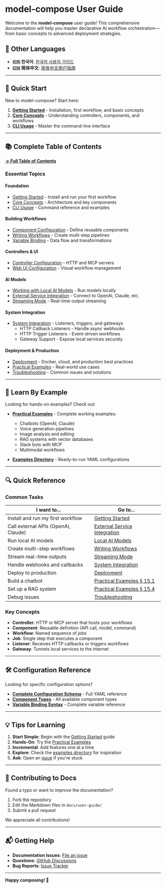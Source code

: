 # model-compose User Guide

Welcome to the **model-compose** user guide! This comprehensive documentation will help you master declarative AI workflow orchestration—from basic concepts to advanced deployment strategies.

## 📖 Other Languages

- **🇰🇷 한국어**: [한국어 사용자 가이드](./ko/README.md)
- **🇨🇳 简体中文**: [简体中文用户指南](./zh-cn/README.md)

---

## 🚀 Quick Start

New to model-compose? Start here:

1. **[Getting Started](./01-getting-started.md)** - Installation, first workflow, and basic concepts
2. **[Core Concepts](./02-core-concepts.md)** - Understanding controllers, components, and workflows
3. **[CLI Usage](./03-cli-usage.md)** - Master the command-line interface

---

## 📚 Complete Table of Contents

**[→ Full Table of Contents](./00-table-of-contents.md)**

### Essential Topics

#### Foundation
- [Getting Started](./01-getting-started.md) - Install and run your first workflow
- [Core Concepts](./02-core-concepts.md) - Architecture and key components
- [CLI Usage](./03-cli-usage.md) - Command reference and examples

#### Building Workflows
- [Component Configuration](./04-component-configuration.md) - Define reusable components
- [Writing Workflows](./05-writing-workflows.md) - Create multi-step pipelines
- [Variable Binding](./12-variable-binding.md) - Data flow and transformations

#### Controllers & UI
- [Controller Configuration](./06-controller-configuration.md) - HTTP and MCP servers
- [Web UI Configuration](./07-webui-configuration.md) - Visual workflow management

#### AI Models
- [Working with Local AI Models](./08-local-ai-models.md) - Run models locally
- [External Service Integration](./10-external-service-integration.md) - Connect to OpenAI, Claude, etc.
- [Streaming Mode](./11-streaming-mode.md) - Real-time output streaming

#### System Integration
- [System Integration](./13-system-integration.md) - Listeners, triggers, and gateways
  - HTTP Callback Listeners - Handle async webhooks
  - HTTP Trigger Listeners - Event-driven workflows
  - Gateway Support - Expose local services securely

#### Deployment & Production
- [Deployment](./14-deployment.md) - Docker, cloud, and production best practices
- [Practical Examples](./15-practical-examples.md) - Real-world use cases
- [Troubleshooting](./16-troubleshooting.md) - Common issues and solutions

---

## 🎯 Learn By Example

Looking for hands-on examples? Check out:

- **[Practical Examples](./15-practical-examples.md)** - Complete working examples:
  - Chatbots (OpenAI, Claude)
  - Voice generation pipelines
  - Image analysis and editing
  - RAG systems with vector databases
  - Slack bots with MCP
  - Multimodal workflows

- **[Examples Directory](../../examples/)** - Ready-to-run YAML configurations

---

## 🔍 Quick Reference

### Common Tasks

| I want to... | Go to... |
|--------------|----------|
| Install and run my first workflow | [Getting Started](./01-getting-started.md) |
| Call external APIs (OpenAI, Claude) | [External Service Integration](./10-external-service-integration.md) |
| Run local AI models | [Local AI Models](./08-local-ai-models.md) |
| Create multi-step workflows | [Writing Workflows](./05-writing-workflows.md) |
| Stream real-time outputs | [Streaming Mode](./11-streaming-mode.md) |
| Handle webhooks and callbacks | [System Integration](./13-system-integration.md) |
| Deploy to production | [Deployment](./14-deployment.md) |
| Build a chatbot | [Practical Examples § 15.1](./15-practical-examples.md#151-building-a-chatbot) |
| Set up a RAG system | [Practical Examples § 15.4](./15-practical-examples.md#154-rag-system-using-vector-db) |
| Debug issues | [Troubleshooting](./16-troubleshooting.md) |

### Key Concepts

- **Controller**: HTTP or MCP server that hosts your workflows
- **Component**: Reusable definition (API call, model, command)
- **Workflow**: Named sequence of jobs
- **Job**: Single step that executes a component
- **Listener**: Receives HTTP callbacks or triggers workflows
- **Gateway**: Tunnels local services to the internet

---

## 🛠 Configuration Reference

Looking for specific configuration options?

- **[Complete Configuration Schema](./17-appendix.md#171-complete-configuration-file-schema)** - Full YAML reference
- **[Component Types](./04-component-configuration.md#41-component-types)** - All available component types
- **[Variable Binding Syntax](./12-variable-binding.md)** - Complete variable reference

---

## 💡 Tips for Learning

1. **Start Simple**: Begin with the [Getting Started](./01-getting-started.md) guide
2. **Hands-On**: Try the [Practical Examples](./15-practical-examples.md)
3. **Incremental**: Add features one at a time
4. **Explore**: Check the [examples directory](../../examples/) for inspiration
5. **Ask**: Open an [issue](https://github.com/hanyeol/model-compose/issues) if you're stuck

---

## 🤝 Contributing to Docs

Found a typo or want to improve the documentation?

1. Fork the repository
2. Edit the Markdown files in `docs/user-guide/`
3. Submit a pull request

We appreciate all contributions!

---

## 📬 Getting Help

- **Documentation Issues**: [File an issue](https://github.com/hanyeol/model-compose/issues)
- **Questions**: [GitHub Discussions](https://github.com/hanyeol/model-compose/discussions)
- **Bug Reports**: [Issue Tracker](https://github.com/hanyeol/model-compose/issues)

---

**Happy composing! 🎉**
